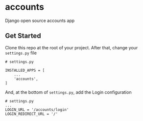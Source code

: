 # accounts
Django open source accounts app


## Get Started

Clone this repo at the root of your project. After that, change your `settings.py` file

```
# settings.py

INSTALLED_APPS = [
    ...
    'accounts',
]
```

And, at the bottom of `settings.py`, add the Login configuration

```
# settings.py
...
LOGIN_URL = '/accounts/login'
LOGIN_REDIRECT_URL = '/'
```


